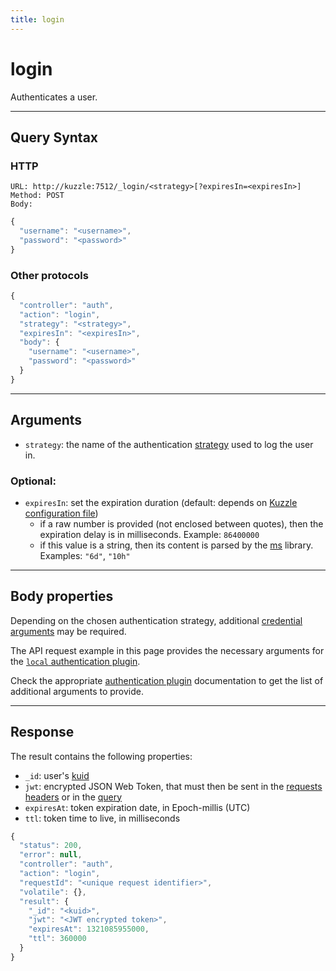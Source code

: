 ```yaml
---
title: login
---
```


# login

<SinceBadge version="1.0.0" />

Authenticates a user.

---

## Query Syntax

### HTTP

```http
URL: http://kuzzle:7512/_login/<strategy>[?expiresIn=<expiresIn>]
Method: POST
Body:
```

```javascript
{
  "username": "<username>",
  "password": "<password>"
}
```

### Other protocols

```js
{
  "controller": "auth",
  "action": "login",
  "strategy": "<strategy>",
  "expiresIn": "<expiresIn>",
  "body": {
    "username": "<username>",
    "password": "<password>"
  }
}
```

---

## Arguments

- `strategy`: the name of the authentication [strategy](/core/1/guide/guides/kuzzle-depth/authentication/#authentication) used to log the user in.

### Optional:

- `expiresIn`: set the expiration duration (default: depends on [Kuzzle configuration file](/core/1/guide/guides/essentials/configuration/))
  - if a raw number is provided (not enclosed between quotes), then the expiration delay is in milliseconds. Example: `86400000`
  - if this value is a string, then its content is parsed by the [ms](https://www.npmjs.com/package/ms) library. Examples: `"6d"`, `"10h"`

---

## Body properties

Depending on the chosen authentication strategy, additional [credential arguments](/core/1/guide/guides/kuzzle-depth/authentication/#authentication) may be required.

The API request example in this page provides the necessary arguments for the [`local` authentication plugin](https://github.com/kuzzleio/kuzzle-plugin-auth-passport-local).

Check the appropriate [authentication plugin](/core/1/plugins/essentials/strategies/) documentation to get the list of additional arguments to provide.

---

## Response

The result contains the following properties:

- `_id`: user's [kuid](/core/1/guide/guides/kuzzle-depth/authentication/#the-kuzzle-user-identifier)
- `jwt`: encrypted JSON Web Token, that must then be sent in the [requests headers](/core/1/api/essentials/query-syntax/#http-default) or in the [query](/core/1/api/essentials/query-syntax/#other-protocols-default)
- `expiresAt`: token expiration date, in Epoch-millis (UTC)
- `ttl`: token time to live, in milliseconds

```javascript
{
  "status": 200,
  "error": null,
  "controller": "auth",
  "action": "login",
  "requestId": "<unique request identifier>",
  "volatile": {},
  "result": {
    "_id": "<kuid>",
    "jwt": "<JWT encrypted token>",
    "expiresAt": 1321085955000,
    "ttl": 360000
  }
}
```
